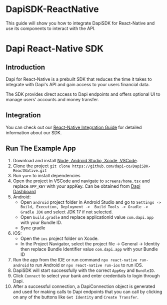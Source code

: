# DapiSDK-ReactNative
This guide will show you how to integrate DapiSDK for React-Native and use its components to interact with the API.


# Dapi React-Native SDK

## Introduction

Dapi for React-Native is a prebuilt SDK that reduces the time it takes to integrate with Dapi's API and gain access to your users financial data.

The SDK provides direct access to Dapi endpoints and offers optional UI to manage users' accounts and money transfer.

## Integration

You can check out our [React-Native Integration Guide](https://docs.dapi.com/docs/react-native-sdk-installation) for detailed information about our SDK.

## Run The Example App

1. Download and install [Node, Android Studio, Xcode, VSCode](https://reactnative.dev/docs/environment-setup).
2. Clone the project `git clone https://github.com/dapi-co/DapiSDK-ReactNative.git`
3. Run `yarn` to install dependencies
4. Open the project in VSCode and navigate to `screens/home.tsx` and replace `APP_KEY` with your appKey. Can be obtained from [Dapi Dashboard](https://dashboard.dapi.com/login) 
5. Android:
    * Open `android` project folder in Android Studio and go to `Settings -> Build, Execution, Deployment ->  Build Tools -> Gradle -> Gradle JDK` and select JDK 17 if not selected.
    * Open `build.gradle` and replace applicationId value `com.dapi.app` with your Bundle ID.
    * Sync gradle
6. iOS:
    * Open the `ios` project folder on Xcode.
    * In the Project Navigator, select the project file -> General -> Identity then replace Bundle Identifier value `com.dapi.app` with your Bundle ID
7. Run the app from the IDE or run command `npx react-native run-android` to run Android or `npx react-native run-ios` to run iOS.
8. DapiSDK will start successfully with the correct `AppKey` and `BundleID`.
9. Click `Connect` to select your bank and enter credentials to login through Dapi.
10. After a successful connection, a DapiConnection object is generated and used for making calls to Dapi endpoints that you can call by clicking on any of the buttons like `Get Identity` and `Create Transfer`.
